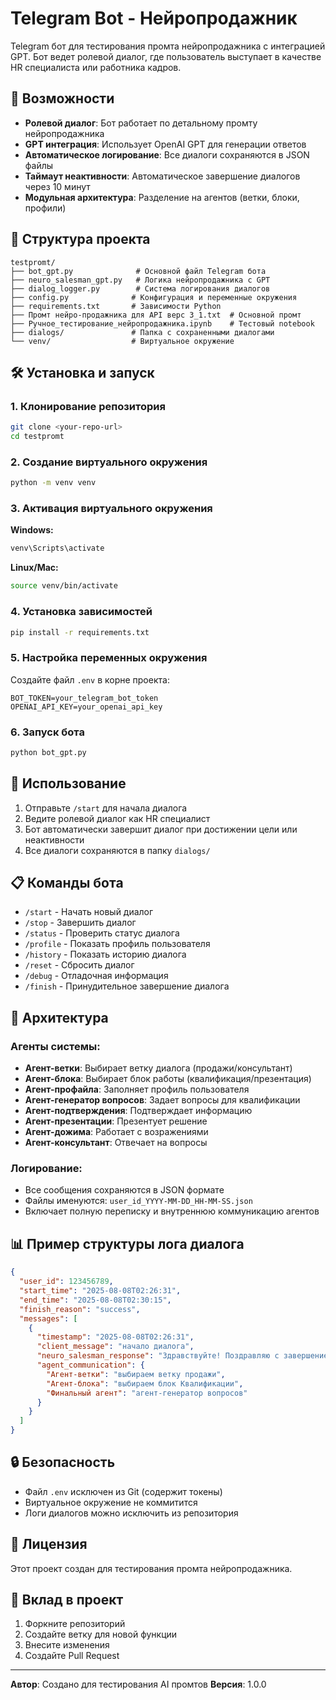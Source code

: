 # Telegram Bot - Нейропродажник

Telegram бот для тестирования промта нейропродажника с интеграцией GPT. Бот ведет ролевой диалог, где пользователь выступает в качестве HR специалиста или работника кадров.

## 🚀 Возможности

- **Ролевой диалог**: Бот работает по детальному промту нейропродажника
- **GPT интеграция**: Использует OpenAI GPT для генерации ответов
- **Автоматическое логирование**: Все диалоги сохраняются в JSON файлы
- **Таймаут неактивности**: Автоматическое завершение диалогов через 10 минут
- **Модульная архитектура**: Разделение на агентов (ветки, блоки, профили)

## 📁 Структура проекта

```
testpromt/
├── bot_gpt.py              # Основной файл Telegram бота
├── neuro_salesman_gpt.py   # Логика нейропродажника с GPT
├── dialog_logger.py        # Система логирования диалогов
├── config.py              # Конфигурация и переменные окружения
├── requirements.txt       # Зависимости Python
├── Промт нейро-продажника для API верс 3_1.txt  # Основной промт
├── Ручное_тестирование_нейропродажника.ipynb    # Тестовый notebook
├── dialogs/               # Папка с сохраненными диалогами
└── venv/                  # Виртуальное окружение
```

## 🛠 Установка и запуск

### 1. Клонирование репозитория
```bash
git clone <your-repo-url>
cd testpromt
```

### 2. Создание виртуального окружения
```bash
python -m venv venv
```

### 3. Активация виртуального окружения
**Windows:**
```bash
venv\Scripts\activate
```

**Linux/Mac:**
```bash
source venv/bin/activate
```

### 4. Установка зависимостей
```bash
pip install -r requirements.txt
```

### 5. Настройка переменных окружения
Создайте файл `.env` в корне проекта:
```env
BOT_TOKEN=your_telegram_bot_token
OPENAI_API_KEY=your_openai_api_key
```

### 6. Запуск бота
```bash
python bot_gpt.py
```

## 🎯 Использование

1. Отправьте `/start` для начала диалога
2. Ведите ролевой диалог как HR специалист
3. Бот автоматически завершит диалог при достижении цели или неактивности
4. Все диалоги сохраняются в папку `dialogs/`

## 📋 Команды бота

- `/start` - Начать новый диалог
- `/stop` - Завершить диалог
- `/status` - Проверить статус диалога
- `/profile` - Показать профиль пользователя
- `/history` - Показать историю диалога
- `/reset` - Сбросить диалог
- `/debug` - Отладочная информация
- `/finish` - Принудительное завершение диалога

## 🔧 Архитектура

### Агенты системы:
- **Агент-ветки**: Выбирает ветку диалога (продажи/консультант)
- **Агент-блока**: Выбирает блок работы (квалификация/презентация)
- **Агент-профайла**: Заполняет профиль пользователя
- **Агент-генератор вопросов**: Задает вопросы для квалификации
- **Агент-подтверждения**: Подтверждает информацию
- **Агент-презентации**: Презентует решение
- **Агент-дожима**: Работает с возражениями
- **Агент-консультант**: Отвечает на вопросы

### Логирование:
- Все сообщения сохраняются в JSON формате
- Файлы именуются: `user_id_YYYY-MM-DD_HH-MM-SS.json`
- Включает полную переписку и внутреннюю коммуникацию агентов

## 📊 Пример структуры лога диалога

```json
{
  "user_id": 123456789,
  "start_time": "2025-08-08T02:26:31",
  "end_time": "2025-08-08T02:30:15",
  "finish_reason": "success",
  "messages": [
    {
      "timestamp": "2025-08-08T02:26:31",
      "client_message": "начало диалога",
      "neuro_salesman_response": "Здравствуйте! Поздравляю с завершением тестового периода...",
      "agent_communication": {
        "Агент-ветки": "выбираем ветку продажи",
        "Агент-блока": "выбираем блок Квалификации",
        "Финальный агент": "агент-генератор вопросов"
      }
    }
  ]
}
```

## 🔒 Безопасность

- Файл `.env` исключен из Git (содержит токены)
- Виртуальное окружение не коммитится
- Логи диалогов можно исключить из репозитория

## 📝 Лицензия

Этот проект создан для тестирования промта нейропродажника.

## 🤝 Вклад в проект

1. Форкните репозиторий
2. Создайте ветку для новой функции
3. Внесите изменения
4. Создайте Pull Request

---

**Автор**: Создано для тестирования AI промтов
**Версия**: 1.0.0 